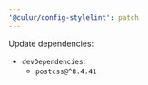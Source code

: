 ```yaml
---
'@culur/config-stylelint': patch
---
```


Update dependencies:

- `devDependencies`:
  - `postcss@^8.4.41`
